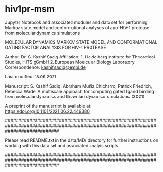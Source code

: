 # hiv1pr-msm
Jupyter Notebook and associated modules and data set for performing Markov state model and conformational analyses of apo-HIV-1 protease from molecular dynamics simulations

MOLECULAR DYNAMICS MARKOV STATE MODEL AND CONFORMATIONAL GATING FACTOR ANALYSIS FOR HIV-1 PROTEASE

Author: Dr. S. Kashif Sadiq
Affiliation: 1. Heidelberg Institute for Theoretical Studies, HITS gGmbH 2. European Moelcular Biology Laboratory
Correspondence: kashif.sadiq@embl.de

Last modified: 18.06.2021

Manuscript:  S. Kashif Sadiq, Abraham Muñiz Chicharro, Patrick Friedrich, Rebecca Wade, A multiscale approach for computing gated ligand binding from molecular dynamics and Brownian dynamics simulations. (2021)

A preprint of the manuscript is available at: https://doi.org/10.1101/2021.06.22.449380

####################################################################################################################################

Please read README.txt in the data/MD/ directory for further instructions on working with this data set and associated analyis scripts

####################################################################################################################################

